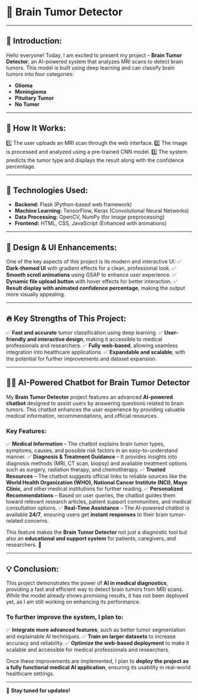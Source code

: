 # 🧠 **Brain Tumor Detector**

---

## 🔹 Introduction:
Hello everyone! Today, I am excited to present my project – **Brain Tumor Detector**, an AI-powered system that analyzes MRI scans to detect brain tumors. This model is built using deep learning and can classify brain tumors into four categories:
- **Glioma**
- **Meningioma**
- **Pituitary Tumor**
- **No Tumor**

---

## 🔹 How It Works:
1️⃣ The user uploads an MRI scan through the web interface.
2️⃣ The image is processed and analyzed using a pre-trained CNN model.
3️⃣ The system predicts the tumor type and displays the result along with the confidence percentage.

---

## 🔹 Technologies Used:
- **Backend:** Flask (Python-based web framework)
- **Machine Learning:** TensorFlow, Keras (Convolutional Neural Networks)
- **Data Processing:** OpenCV, NumPy (for image preprocessing)
- **Frontend:** HTML, CSS, JavaScript (Enhanced with animations)

---

## 🎨 **Design & UI Enhancements:**
One of the key aspects of this project is its modern and interactive UI:
✅ **Dark-themed UI** with gradient effects for a clean, professional look.
✅ **Smooth scroll animations** using GSAP to enhance user experience.
✅ **Dynamic file upload button** with hover effects for better interaction.
✅ **Result display with animated confidence percentage**, making the output more visually appealing.

---

## 🔥 **Key Strengths of This Project:**
✅ **Fast and accurate** tumor classification using deep learning.
✅ **User-friendly and interactive design**, making it accessible to medical professionals and researchers.
✅ **Fully web-based**, allowing seamless integration into healthcare applications.
✅ **Expandable and scalable**, with the potential for further improvements and dataset expansion.

---

## 🤖💬 **AI-Powered Chatbot for Brain Tumor Detector**

My **Brain Tumor Detector** project features an advanced **AI-powered chatbot** designed to assist users by answering questions related to brain tumors. This chatbot enhances the user experience by providing valuable medical information, recommendations, and official resources.

### **Key Features:**
✅ **Medical Information** – The chatbot explains brain tumor types, symptoms, causes, and possible risk factors in an easy-to-understand manner.
✅ **Diagnosis & Treatment Guidance** – It provides insights into diagnosis methods (MRI, CT scan, biopsy) and available treatment options such as surgery, radiation therapy, and chemotherapy.
✅ **Trusted Resources** – The chatbot suggests official links to reliable sources like the **World Health Organization (WHO), National Cancer Institute (NCI), Mayo Clinic**, and other medical institutions for further reading.
✅ **Personalized Recommendations** – Based on user queries, the chatbot guides them toward relevant research articles, patient support communities, and medical consultation options.
✅ **Real-Time Assistance** – The AI-powered chatbot is available **24/7**, ensuring users get **instant responses** to their brain tumor-related concerns.

This feature makes the **Brain Tumor Detector** not just a diagnostic tool but also an **educational and support system** for patients, caregivers, and researchers. 🚀

---

## 💡 **Conclusion:**
This project demonstrates the power of **AI in medical diagnostics**, providing a fast and efficient way to detect brain tumors from MRI scans. While the model already shows promising results, it has not been deployed yet, as I am still working on enhancing its performance.

### **To further improve the system, I plan to:**
✅ **Integrate more advanced features**, such as better tumor segmentation and explainable AI techniques.
✅ **Train on larger datasets** to increase accuracy and reliability.
✅ **Optimize the web-based deployment** to make it scalable and accessible for medical professionals and researchers.

Once these improvements are implemented, I plan to **deploy the project as a fully functional medical AI application**, ensuring its usability in real-world healthcare settings.

---

🚀 **Stay tuned for updates!**


